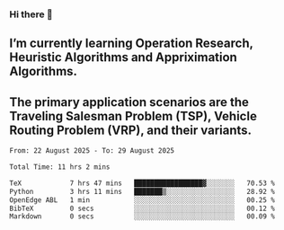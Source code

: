 ### Hi there 👋
## I’m currently learning Operation Research, Heuristic Algorithms and Appriximation Algorithms.
## The primary application scenarios are the Traveling Salesman Problem (TSP), Vehicle Routing Problem (VRP), and their variants.
<!--START_SECTION:waka-->

```txt
From: 22 August 2025 - To: 29 August 2025

Total Time: 11 hrs 2 mins

TeX            7 hrs 47 mins   █████████████████▓░░░░░░░   70.53 %
Python         3 hrs 11 mins   ███████▒░░░░░░░░░░░░░░░░░   28.92 %
OpenEdge ABL   1 min           ░░░░░░░░░░░░░░░░░░░░░░░░░   00.25 %
BibTeX         0 secs          ░░░░░░░░░░░░░░░░░░░░░░░░░   00.12 %
Markdown       0 secs          ░░░░░░░░░░░░░░░░░░░░░░░░░   00.09 %
```

<!--END_SECTION:waka-->
<!--
**Bookervsky/Bookervsky** is a ✨ _special_ ✨ repository because its `README.md` (this file) appears on your GitHub profile.

Here are some ideas to get you started:

- 🔭 I’m currently working on ...
- 🌱 I’m currently learning ...
- 👯 I’m looking to collaborate on ...
- 🤔 I’m looking for help with ...
- 💬 Ask me about ...
- 📫 How to reach me: ...
- 😄 Pronouns: ...
- ⚡ Fun fact: ...
-->
